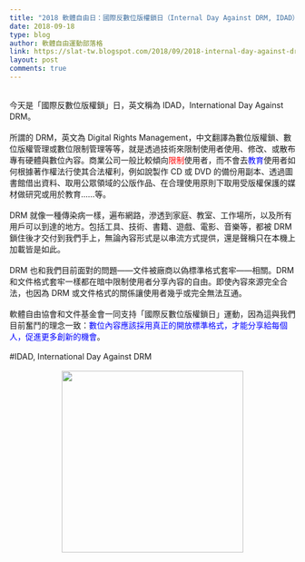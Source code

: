 ```yaml
---
title: "2018 軟體自由日：國際反數位版權鎖日（Internal Day Against DRM, IDAD）"
date: 2018-09-18
type: blog
author: 軟體自由運動部落格
link: https://slat-tw.blogspot.com/2018/09/2018-internal-day-against-drm.html
layout: post
comments: true
---
```


<style type="text/css">  @page { size: 595.3pt 841.9pt; margin: 56.7pt }   p { margin-top: 11.4pt; margin-bottom: 0pt; text-align: justify; background: transparent; page-break-before: auto }  </style> <br />今天是「國際反數位版權鎖」日，英文稱為 IDAD，International Day Against DRM。<br /><br />所謂的 DRM，英文為 Digital Rights Management，中文翻譯為數位版權鎖、數位版權管理或數位限制管理等等，就是透過技術來限制使用者使用、修改、或散布專有硬體與數位內容。商業公司一般比較傾向<span style="color: red;">限制</span>使用者，而不會去<span style="color: blue;">教育</span>使用者如何根據著作權法行使其合法權利，例如說製作 CD 或 DVD 的備份用副本、透過圖書館借出資料、取用公眾領域的公版作品、在合理使用原則下取用受版權保護的媒材做研究或用於教育……等。<br /><br />DRM 就像一種傳染病一樣，遍布網路，滲透到家庭、教室、工作場所，以及所有用戶可以到達的地方。包括工具、技術、書籍、遊戲、電影、音樂等，都被 DRM 鎖住後才交付到我們手上，無論內容形式是以串流方式提供，還是聲稱只在本機上加載皆是如此。<br /><br />DRM 也和我們目前面對的問題——文件被廠商以偽標準格式套牢——相關。DRM 和文件格式套牢一樣都在暗中限制使用者分享內容的自由。即使內容來源完全合法，也因為 DRM 或文件格式的關係讓使用者幾乎或完全無法互通。<br /><br />軟體自由協會和文件基金會一同支持「國際反數位版權鎖日」運動，因為這與我們目前奮鬥的理念一致：<span style="color: blue;">數位內容應該採用真正的開放標準格式，才能分享給每個人，促進更多創新的機會</span>。<br /><br />#IDAD, International Day Against DRM<style type="text/css">p { margin-top: 11.4pt; margin-bottom: 0pt; text-align: justify; page-break-before: auto; }</style><br /><br /><div class="separator" style="clear: both; text-align: center;"><a href="https://2.bp.blogspot.com/-uqHywSyy-xw/W6D8rkWlOMI/AAAAAAAAeFc/iopr2Coq7BIhzqWQ6fyu3u4G40htlmNpwCLcBGAs/s1600/drm-free.png" imageanchor="1" style="margin-left: 1em; margin-right: 1em;"><img border="0" data-original-height="1600" data-original-width="1600" height="320" src="https://2.bp.blogspot.com/-uqHywSyy-xw/W6D8rkWlOMI/AAAAAAAAeFc/iopr2Coq7BIhzqWQ6fyu3u4G40htlmNpwCLcBGAs/s320/drm-free.png" width="320" /></a></div><br />